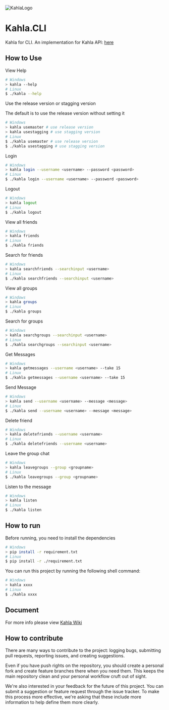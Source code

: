 ![KahlaLogo](https://raw.githubusercontent.com/AiursoftWeb/Kahla.App/dev/src/assets/144x144.png)

# Kahla.CLI
Kahla for CLI. An implementation for Kahla API: [here](https://wiki.aiursoft.com/ReadDoc/Kahla/What%20is%20Kahla.md)

## How to Use
View Help

```bash
# Windows
> kahla --help
# Linux
$ ./kahla --help
```

Use the release version or stagging version

The default is to use the release version without setting it

```bash
# Windows
> kahla usemaster # use release version
> kahla usestagging # use stagging version
# Linux
$ ./kahla usemaster # use release version
$ ./kahla usestagging # use stagging version
```

Login

```bash
# Windows
> kahla login --username <username> --password <password>
# Linux
$ ./kahla login --username <username> --password <password>
```

Logout

```bash
# Windows
> kahla logout
# Linux
$ ./kahla logout
```

View all friends

```bash
# Windows
> kahla friends
# Linux
$ ./kahla friends
```

Search for friends

```bash
# Windows
> kahla searchfriends --searchinput <username>
# Linux
$ ./kahla searchfriends --searchinput <username>
```

View all groups

```bash
# Windows
> kahla groups
# Linux
$ ./kahla groups
```

Search for groups

```bash
# Windows
> kahla searchgroups --searchinput <username>
# Linux
$ ./kahla searchgroups --searchinput <username>
```

Get Messages

```bash
# Windows
> kahla getmessages --username <username> --take 15
# Linux
$ ./kahla getmessages --username <username> --take 15
```

Send Message

```bash
# Windows
> kahla send --username <username> --message <message>
# Linux
$ ./kahla send --username <username> --message <message>
```

Delete friend

```bash
# Windows
> kahla deletefriends --username <username>
# Linux
$ ./kahla deletefriends --username <username>
```

Leave the group chat

```bash
# Windows
> kahla leavegroups --group <groupname>
# Linux
$ ./kahla leavegroups --group <groupname>
```

Listen to the message

```bash
# Windows
> kahla listen
# Linux
$ ./kahla listen
```

## How to run
Before running, you need to install the dependencies
```bash
# Windows
> pip install -r requirement.txt
# Linux
$ pip install -r ./requirement.txt
```

You can run this project by running the following shell command:
```bash
# Windows
> kahla xxxx
# Linux
$ ./kahla xxxx
```

## Document

For more info please view [Kahla Wiki](https://wiki.aiursoft.com/ReadDoc/Kahla/What%20is%20Kahla.md)

## How to contribute

There are many ways to contribute to the project: logging bugs, submitting pull requests, reporting issues, and creating suggestions.

Even if you have push rights on the repository, you should create a personal fork and create feature branches there when you need them. This keeps the main repository clean and your personal workflow cruft out of sight.

We're also interested in your feedback for the future of this project. You can submit a suggestion or feature request through the issue tracker. To make this process more effective, we're asking that these include more information to help define them more clearly.